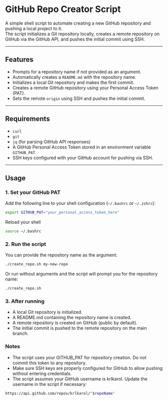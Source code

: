 # GitHub Repo Creator Script

A simple shell script to automate creating a new GitHub repository and pushing a local project to it.  
The script initializes a Git repository locally, creates a remote repository on GitHub via the GitHub API, and pushes the initial commit using SSH.

---

## Features

- Prompts for a repository name if not provided as an argument.  
- Automatically creates a `README.md` with the repository name.  
- Initializes a local Git repository and makes the first commit.  
- Creates a remote GitHub repository using your Personal Access Token (PAT).  
- Sets the remote `origin` using SSH and pushes the initial commit.  

---

## Requirements

- `curl`  
- `git`  
- `jq` (for parsing GitHub API responses)  
- A GitHub Personal Access Token stored in an environment variable `GITHUB_PAT`.  
- SSH keys configured with your GitHub account for pushing via SSH.

---

## Usage

### 1. Set your GitHub PAT

Add the following line to your shell configuration (`~/.bashrc` or `~/.zshrc`):

```bash
export GITHUB_PAT="your_personal_access_token_here"
```

Reload your shell

```bash
source ~/.bashrc
```

### 2. Run the script
You can provide the repository name as the argument:
```bash
./create_repo.sh my-new-repo
```
Or run without arguments and the script will prompt you for the repository name:
```bash
./create_repo.sh
```
### 3. After running 
- A local Git repository is initialized.
- A README.md containing the repository name is created.
- A remote repository is created on GitHub (public by default).
- The initial commit is pushed to the remote repository on the main branch.

### Notes
- The script uses your GITHUB_PAT for repository creation. Do not commit this token to any repository.
- Make sure SSH keys are properly configured for GitHub to allow pushing without entering credentials.
- The script assumes your GitHub username is krlkarol. Update the username in the script if necessary:
```bash
https://api.github.com/repos/krlkarol/"$repoName"
```

